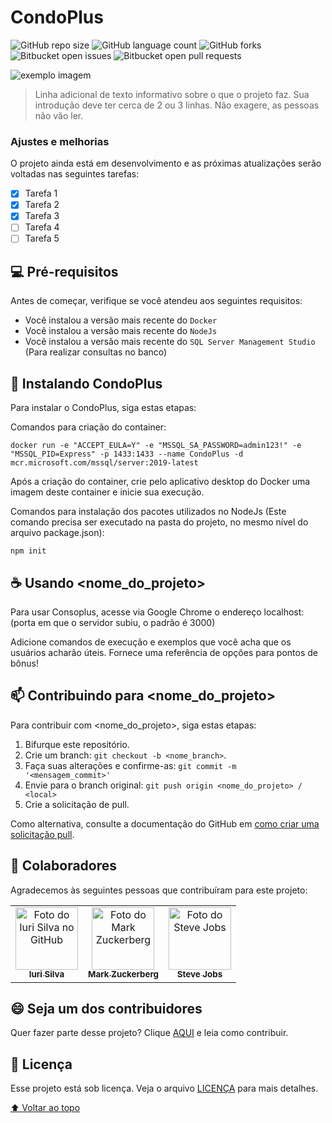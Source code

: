 # CondoPlus

<!---Esses são exemplos. Veja https://shields.io para outras pessoas ou para personalizar este conjunto de escudos. Você pode querer incluir dependências, status do projeto e informações de licença aqui--->

![GitHub repo size](https://img.shields.io/github/repo-size/MathLuchiari/condoplus?style=for-the-badge)
![GitHub language count](https://img.shields.io/github/languages/count/MathLuchiari/condoplus?style=for-the-badge)
![GitHub forks](https://img.shields.io/github/forks/MathLuchiari/condoplus?style=for-the-badge)
![Bitbucket open issues](https://img.shields.io/bitbucket/issues/MathLuchiari/condoplus?style=for-the-badge)
![Bitbucket open pull requests](https://img.shields.io/bitbucket/pr-raw/MathLuchiari/condoplus?style=for-the-badge)

<img src="exemplo-image.png" alt="exemplo imagem">

> Linha adicional de texto informativo sobre o que o projeto faz. Sua introdução deve ter cerca de 2 ou 3 linhas. Não exagere, as pessoas não vão ler.

### Ajustes e melhorias

O projeto ainda está em desenvolvimento e as próximas atualizações serão voltadas nas seguintes tarefas:

- [x] Tarefa 1
- [x] Tarefa 2
- [x] Tarefa 3
- [ ] Tarefa 4
- [ ] Tarefa 5

## 💻 Pré-requisitos

Antes de começar, verifique se você atendeu aos seguintes requisitos:
<!---Estes são apenas requisitos de exemplo. Adicionar, duplicar ou remover conforme necessário--->
* Você instalou a versão mais recente do `Docker`
* Você instalou a versão mais recente do `NodeJs`
* Você instalou a versão mais recente do `SQL Server Management Studio` (Para realizar consultas no banco)

## 🚀 Instalando CondoPlus

Para instalar o CondoPlus, siga estas etapas:

Comandos para criação do container:
```
docker run -e "ACCEPT_EULA=Y" -e "MSSQL_SA_PASSWORD=admin123!" -e "MSSQL_PID=Express" -p 1433:1433 --name CondoPlus -d mcr.microsoft.com/mssql/server:2019-latest
```

Após a criação do container, crie pelo aplicativo desktop do Docker uma imagem deste container e inicie sua execução.

Comandos para instalação dos pacotes utilizados no NodeJs (Este comando precisa ser executado na pasta do projeto, no mesmo nível do arquivo package.json):
```
npm init
```

## ☕ Usando <nome_do_projeto>

Para usar Consoplus, acesse via Google Chrome o endereço localhost:(porta em que o servidor subiu, o padrão é 3000)

Adicione comandos de execução e exemplos que você acha que os usuários acharão úteis. Fornece uma referência de opções para pontos de bônus!

## 📫 Contribuindo para <nome_do_projeto>
<!---Se o seu README for longo ou se você tiver algum processo ou etapas específicas que deseja que os contribuidores sigam, considere a criação de um arquivo CONTRIBUTING.md separado--->
Para contribuir com <nome_do_projeto>, siga estas etapas:

1. Bifurque este repositório.
2. Crie um branch: `git checkout -b <nome_branch>`.
3. Faça suas alterações e confirme-as: `git commit -m '<mensagem_commit>'`
4. Envie para o branch original: `git push origin <nome_do_projeto> / <local>`
5. Crie a solicitação de pull.

Como alternativa, consulte a documentação do GitHub em [como criar uma solicitação pull](https://help.github.com/en/github/collaborating-with-issues-and-pull-requests/creating-a-pull-request).

## 🤝 Colaboradores

Agradecemos às seguintes pessoas que contribuíram para este projeto:

<table>
  <tr>
    <td align="center">
      <a href="#">
        <img src="https://avatars3.githubusercontent.com/u/31936044" width="100px;" alt="Foto do Iuri Silva no GitHub"/><br>
        <sub>
          <b>Iuri Silva</b>
        </sub>
      </a>
    </td>
    <td align="center">
      <a href="#">
        <img src="https://s2.glbimg.com/FUcw2usZfSTL6yCCGj3L3v3SpJ8=/smart/e.glbimg.com/og/ed/f/original/2019/04/25/zuckerberg_podcast.jpg" width="100px;" alt="Foto do Mark Zuckerberg"/><br>
        <sub>
          <b>Mark Zuckerberg</b>
        </sub>
      </a>
    </td>
    <td align="center">
      <a href="#">
        <img src="https://miro.medium.com/max/360/0*1SkS3mSorArvY9kS.jpg" width="100px;" alt="Foto do Steve Jobs"/><br>
        <sub>
          <b>Steve Jobs</b>
        </sub>
      </a>
    </td>
  </tr>
</table>


## 😄 Seja um dos contribuidores<br>

Quer fazer parte desse projeto? Clique [AQUI](CONTRIBUTING.md) e leia como contribuir.

## 📝 Licença

Esse projeto está sob licença. Veja o arquivo [LICENÇA](LICENSE.md) para mais detalhes.

[⬆ Voltar ao topo](#nome-do-projeto)<br>
